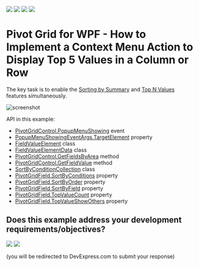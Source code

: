 <!-- default badges list -->
![](https://img.shields.io/endpoint?url=https://codecentral.devexpress.com/api/v1/VersionRange/128579011/22.2.2%2B)
[![](https://img.shields.io/badge/Open_in_DevExpress_Support_Center-FF7200?style=flat-square&logo=DevExpress&logoColor=white)](https://supportcenter.devexpress.com/ticket/details/T353100)
[![](https://img.shields.io/badge/📖_How_to_use_DevExpress_Examples-e9f6fc?style=flat-square)](https://docs.devexpress.com/GeneralInformation/403183)
[![](https://img.shields.io/badge/💬_Leave_Feedback-feecdd?style=flat-square)](#does-this-example-address-your-development-requirementsobjectives)
<!-- default badges end -->
# Pivot Grid for WPF - How to Implement a Context Menu Action to Display Top 5 Values in a Column or Row

The key task is to enable the [Sorting by Summary](https://docs.devexpress.com/WPF/8072) and [Top N Values](https://docs.devexpress.com/WPF/8063) features simultaneously.

![screenshot](./images/screenshot.png)

API in this example:

* [PivotGridControl.PopupMenuShowing](https://docs.devexpress.com/WPF/DevExpress.Xpf.PivotGrid.PivotGridControl.PopupMenuShowing) event
* [PopupMenuShowingEventArgs.TargetElement](https://docs.devexpress.com/WPF/DevExpress.Xpf.PivotGrid.PopupMenuShowingEventArgs.TargetElement) property
* [FieldValueElement](https://docs.devexpress.com/WPF/DevExpress.Xpf.PivotGrid.FieldValueElement) class
* [FieldValueElementData](https://docs.devexpress.com/WPF/DevExpress.Xpf.PivotGrid.FieldValueElementData) class
* [PivotGridControl.GetFieldsByArea](https://docs.devexpress.com/WPF/DevExpress.Xpf.PivotGrid.PivotGridControl.GetFieldsByArea(DevExpress.Xpf.PivotGrid.FieldArea)) method
* [PivotGridControl.GetFieldValue](https://docs.devexpress.com/WPF/DevExpress.Xpf.PivotGrid.PivotGridControl.GetFieldValue.overloads) method
* [SortByConditionCollection](https://docs.devexpress.com/WPF/DevExpress.Xpf.PivotGrid.SortByConditionCollection) class
* [PivotGridField.SortByConditions](https://docs.devexpress.com/WPF/DevExpress.Xpf.PivotGrid.PivotGridField.SortByConditions) property
* [PivotGridField.SortByOrder](https://docs.devexpress.com/WPF/DevExpress.Xpf.PivotGrid.PivotGridField.SortByOrder) property
* [PivotGridField.SortByField](https://docs.devexpress.com/WPF/DevExpress.Xpf.PivotGrid.PivotGridField.SortByField) property
* [PivotGridField.TopValueCount](https://docs.devexpress.com/WPF/DevExpress.Xpf.PivotGrid.PivotGridField.TopValueCount) property 
* [PivotGridField.TopValueShowOthers](https://docs.devexpress.com/WPF/DevExpress.Xpf.PivotGrid.PivotGridField.TopValueShowOthers) property 
<!-- feedback -->
## Does this example address your development requirements/objectives?

[<img src="https://www.devexpress.com/support/examples/i/yes-button.svg"/>](https://www.devexpress.com/support/examples/survey.xml?utm_source=github&utm_campaign=wpf-pivot-grid-show-top-n-values-in-context-menu&~~~was_helpful=yes) [<img src="https://www.devexpress.com/support/examples/i/no-button.svg"/>](https://www.devexpress.com/support/examples/survey.xml?utm_source=github&utm_campaign=wpf-pivot-grid-show-top-n-values-in-context-menu&~~~was_helpful=no)

(you will be redirected to DevExpress.com to submit your response)
<!-- feedback end -->
